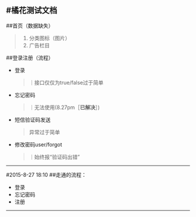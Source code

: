 

#橘花测试文档
------
##首页（数据缺失）
>1.   分类图标（图片）
>2.   广告栏目

##登录注册（流程）
* 登录
    >｜接口仅仅为true/false过于简单

* 忘记密码
    >｜无法使用(8.27pm［**已解决**］)

* 短信验证码发送
    >异常过于简单

* 修改密码user/forgot
    >｜始终报“验证码出错”

------
#2015-8-27 18:10
##走通的流程：
* 登录
* 忘记密码
* 注册

-----